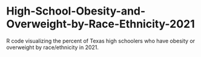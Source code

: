 # High-School-Obesity-and-Overweight-by-Race-Ethnicity-2021
R code visualizing the percent of Texas high schoolers who have obesity or overweight by race/ethnicity in 2021.
